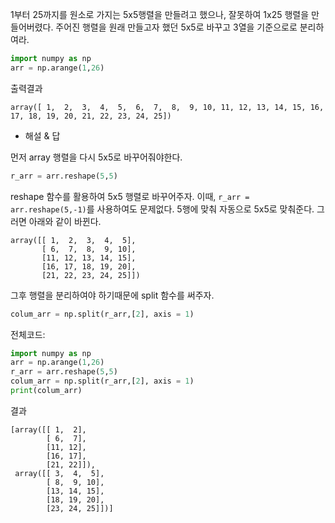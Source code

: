 1부터 25까지를 원소로 가지는 5x5행렬을 만들려고 했으나, 잘못하여 1x25 행렬을 만들어버렸다. 
주어진 행렬을 원래 만들고자 했던 5x5로 바꾸고 3열을 기준으로로 분리하여라.

``` python
import numpy as np
arr = np.arange(1,26)
```
출력결과
```
array([ 1,  2,  3,  4,  5,  6,  7,  8,  9, 10, 11, 12, 13, 14, 15, 16, 17, 18, 19, 20, 21, 22, 23, 24, 25])
```

   
   
   

   
            

- 해설 & 답

먼저 array 행렬을 다시 5x5로 바꾸어줘야한다.
``` python
r_arr = arr.reshape(5,5)
```
reshape 함수를 활용하여 5x5 행렬로 바꾸어주자. 이때, `r_arr = arr.reshape(5,-1)`를 사용하여도 문제없다. 5행에 맞춰 자동으로 5x5로 맞춰준다.
그러면 아래와 같이 바뀐다.
```
array([[ 1,  2,  3,  4,  5],
       [ 6,  7,  8,  9, 10],
       [11, 12, 13, 14, 15],
       [16, 17, 18, 19, 20],
       [21, 22, 23, 24, 25]])
```
그후 행렬을 분리하여야 하기때문에 split 함수를 써주자.
```python
colum_arr = np.split(r_arr,[2], axis = 1)
```
전체코드:
``` python
import numpy as np
arr = np.arange(1,26)
r_arr = arr.reshape(5,5)
colum_arr = np.split(r_arr,[2], axis = 1)
print(colum_arr)
```
결과
```
[array([[ 1,  2],
        [ 6,  7],
        [11, 12],
        [16, 17],
        [21, 22]]),
 array([[ 3,  4,  5],
        [ 8,  9, 10],
        [13, 14, 15],
        [18, 19, 20],
        [23, 24, 25]])]
```
